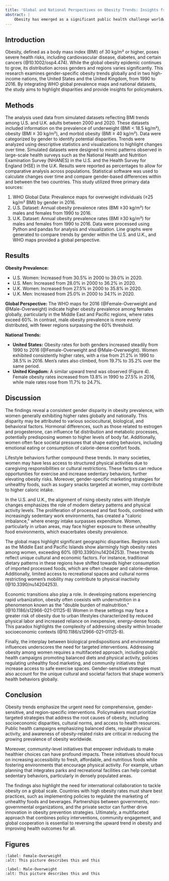 ```yaml
---
title: 'Global and National Perspectives on Obesity Trends: Insights from Gender-Specific Data'
abstract: |
    Obesity has emerged as a significant public health challenge worldwide, with varying prevalence rates across genders, geographic regions, and over time. This study combines global data with national trends in the United States and the United Kingdom to examine obesity prevalence. Gender-specific obesity rates were analyzed from 1990 to 2016, leveraging visualizations including global maps and comparative line graphs. Findings indicate a steady rise in obesity prevalence across both genders, with women consistently showing higher rates. These insights underscore the need for targeted interventions to address obesity at both global and national levels.
---
```


## Introduction 
Obesity, defined as a body mass index (BMI) of 30 kg/m² or higher, poses severe health risks, including cardiovascular disease, diabetes, and certain cancers (@10.1002/osp4.474). While the global obesity epidemic continues to grow, its distribution across genders and regions varies significantly. This research examines gender-specific obesity trends globally and in two high-income nations, the United States and the United Kingdom, from 1990 to 2016. By integrating WHO global prevalence maps and national datasets, the study aims to highlight disparities and provide insights for policymakers.

## Methods 
The analysis used data from simulated datasets reflecting BMI trends among U.S. and U.K. adults between 2000 and 2020. These datasets included information on the prevalence of underweight (BMI < 18.5 kg/m²), obesity (BMI ≥ 30 kg/m²), and morbid obesity (BMI ≥ 40 kg/m²). Data were categorized by gender to identify potential disparities. Trends were analyzed using descriptive statistics and visualizations to highlight changes over time. Simulated datasets were designed to mimic patterns observed in large-scale health surveys such as the National Health and Nutrition Examination Survey (NHANES) in the U.S. and the Health Survey for England (HSE) in the U.K. Results were reported as percentages to allow for comparative analysis across populations. Statistical software was used to calculate changes over time and compare gender-based differences within and between the two countries. This study utilized three primary data sources:
1. WHO Global Data: Prevalence maps for overweight individuals (≥25 kg/m² BMI) by gender in 2016.
2. U.S. Dataset: Annual obesity prevalence rates (BMI ≥30 kg/m²) for males and females from 1990 to 2016.
3. U.K. Dataset: Annual obesity prevalence rates (BMI ≥30 kg/m²) for males and females from 1990 to 2016.
Data were processed using Python and pandas for analysis and visualization. Line graphs were generated to compare trends by gender within the U.S. and U.K., and WHO maps provided a global perspective.

## Results 
**Obesity Prevalence:**
- U.S. Women: Increased from 30.5% in 2000 to 39.0% in 2020.
- U.S. Men: Increased from 28.0% in 2000 to 36.2% in 2020.
- U.K. Women: Increased from 27.5% in 2000 to 35.8% in 2020.
- U.K. Men: Increased from 25.0% in 2000 to 34.1% in 2020.

**Global Perspective:**
The WHO maps for 2016 (@Female-Overweight and @Male-Overweight) indicate higher obesity prevalence among females globally, particularly in the Middle East and Pacific regions, where rates exceed 60%. In contrast, male obesity prevalence is more evenly distributed, with fewer regions surpassing the 60% threshold.

**National Trends:**
- **United States:** Obesity rates for both genders increased steadily from 1990 to 2016 (@Female-Overweight and @Male-Overweight). Women exhibited consistently higher rates, with a rise from 21.2% in 1990 to 38.5% in 2016. Men’s rates also climbed, from 19.7% to 35.2% over the same period.
- **United Kingdom:** A similar upward trend was observed (Figure 4). Female obesity rates increased from 13.8% in 1990 to 27.5% in 2016, while male rates rose from 11.7% to 24.7%.

## Discussion 
The findings reveal a consistent gender disparity in obesity prevalence, with women generally exhibiting higher rates globally and nationally. This disparity may be attributed to various sociocultural, biological, and behavioral factors. Hormonal differences, such as those related to estrogen and progesterone, can influence fat distribution and metabolic processes, potentially predisposing women to higher levels of body fat. Additionally, women often face societal pressures that shape eating behaviors, including emotional eating or consumption of calorie-dense comfort foods.

Lifestyle behaviors further compound these trends. In many societies, women may have less access to structured physical activities due to caregiving responsibilities or cultural restrictions. These factors can reduce opportunities for exercise and increase sedentary behaviors, further elevating obesity risks. Moreover, gender-specific marketing strategies for unhealthy foods, such as sugary snacks targeted at women, may contribute to higher caloric intake.

In the U.S. and U.K., the alignment of rising obesity rates with lifestyle changes emphasizes the role of modern dietary patterns and physical activity levels. The proliferation of processed and fast foods, combined with increasingly sedentary work environments, has created a "caloric imbalance," where energy intake surpasses expenditure. Women, particularly in urban areas, may face higher exposure to these unhealthy food environments, which exacerbates obesity prevalence.

The global maps highlight significant geographic disparities. Regions such as the Middle East and Pacific Islands show alarmingly high obesity rates among women, exceeding 60% (@10.3390/nu14204253). These trends reflect unique cultural and economic factors. For instance, traditional dietary patterns in these regions have shifted towards higher consumption of imported processed foods, which are often cheaper and calorie-dense. Additionally, limited access to recreational spaces and cultural norms restricting women’s mobility may contribute to physical inactivity (@10.3390/nu14204253).

Economic transitions also play a role. In developing nations experiencing rapid urbanization, obesity often coexists with undernutrition in a phenomenon known as the "double burden of malnutrition." (@10.1186/s12966-021-01125-8) Women in these settings may face a greater risk of obesity due to urban lifestyles characterized by reduced physical labor and increased reliance on inexpensive, energy-dense foods. This paradox highlights the complexity of addressing obesity within broader socioeconomic contexts (@10.1186/s12966-021-01125-8).

Finally, the interplay between biological predispositions and environmental influences underscores the need for targeted interventions. Addressing obesity among women requires a multifaceted approach, including public health campaigns promoting balanced diets and physical activity, policies regulating unhealthy food marketing, and community initiatives that increase access to safe exercise spaces. Gender-sensitive strategies must also account for the unique cultural and societal factors that shape women’s health behaviors globally.

## Conclusion
Obesity trends emphasize the urgent need for comprehensive, gender-sensitive, and region-specific interventions. Policymakers must prioritize targeted strategies that address the root causes of obesity, including socioeconomic disparities, cultural norms, and access to health resources. Public health campaigns emphasizing balanced diets, regular physical activity, and awareness of obesity-related risks are critical in reducing the growing prevalence of obesity worldwide.

Moreover, community-level initiatives that empower individuals to make healthier choices can have profound impacts. These initiatives should focus on increasing accessibility to fresh, affordable, and nutritious foods while fostering environments that encourage physical activity. For example, urban planning that integrates parks and recreational facilities can help combat sedentary behaviors, particularly in densely populated areas.

The findings also highlight the need for international collaboration to tackle obesity on a global scale. Countries with high obesity rates must share best practices, such as implementing policies to regulate the marketing of unhealthy foods and beverages. Partnerships between governments, non-governmental organizations, and the private sector can further drive innovation in obesity prevention strategies. Ultimately, a multifaceted approach that combines policy interventions, community engagement, and global cooperation is essential to reversing the upward trend in obesity and improving health outcomes for all.

## Figures 
```{figure} images/WHO Overweight Prevalence Map Female.png
:label: Female-Overweight
:alt: This picture describes this and this 
```

```{figure} images/WHO Overweight Prevalence Map Male.png
:label: Male-Overweight
:alt: This picture describes this and this 
